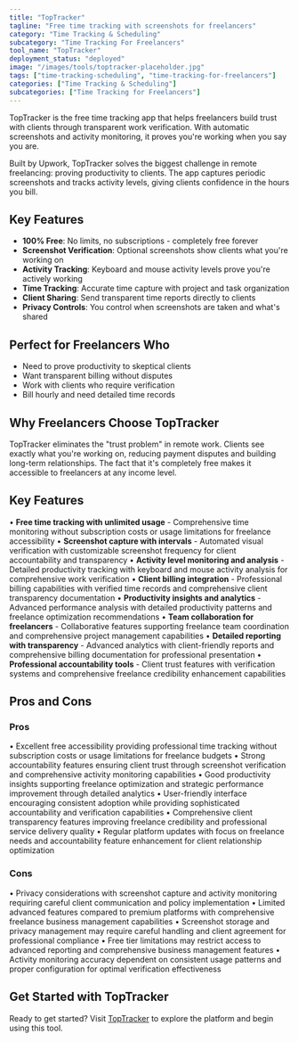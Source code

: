 ```yaml
---
title: "TopTracker"
tagline: "Free time tracking with screenshots for freelancers"
category: "Time Tracking & Scheduling"
subcategory: "Time Tracking For Freelancers"
tool_name: "TopTracker"
deployment_status: "deployed"
image: "/images/tools/toptracker-placeholder.jpg"
tags: ["time-tracking-scheduling", "time-tracking-for-freelancers"]
categories: ["Time Tracking & Scheduling"]
subcategories: ["Time Tracking for Freelancers"]
---
```

TopTracker is the free time tracking app that helps freelancers build trust with clients through transparent work verification. With automatic screenshots and activity monitoring, it proves you're working when you say you are.

Built by Upwork, TopTracker solves the biggest challenge in remote freelancing: proving productivity to clients. The app captures periodic screenshots and tracks activity levels, giving clients confidence in the hours you bill.

## Key Features
- **100% Free**: No limits, no subscriptions - completely free forever
- **Screenshot Verification**: Optional screenshots show clients what you're working on
- **Activity Tracking**: Keyboard and mouse activity levels prove you're actively working
- **Time Tracking**: Accurate time capture with project and task organization
- **Client Sharing**: Send transparent time reports directly to clients
- **Privacy Controls**: You control when screenshots are taken and what's shared

## Perfect for Freelancers Who
- Need to prove productivity to skeptical clients
- Want transparent billing without disputes
- Work with clients who require verification
- Bill hourly and need detailed time records

## Why Freelancers Choose TopTracker
TopTracker eliminates the "trust problem" in remote work. Clients see exactly what you're working on, reducing payment disputes and building long-term relationships. The fact that it's completely free makes it accessible to freelancers at any income level.

## Key Features

• **Free time tracking with unlimited usage** - Comprehensive time monitoring without subscription costs or usage limitations for freelance accessibility
• **Screenshot capture with intervals** - Automated visual verification with customizable screenshot frequency for client accountability and transparency
• **Activity level monitoring and analysis** - Detailed productivity tracking with keyboard and mouse activity analysis for comprehensive work verification
• **Client billing integration** - Professional billing capabilities with verified time records and comprehensive client transparency documentation
• **Productivity insights and analytics** - Advanced performance analysis with detailed productivity patterns and freelance optimization recommendations
• **Team collaboration for freelancers** - Collaborative features supporting freelance team coordination and comprehensive project management capabilities
• **Detailed reporting with transparency** - Advanced analytics with client-friendly reports and comprehensive billing documentation for professional presentation
• **Professional accountability tools** - Client trust features with verification systems and comprehensive freelance credibility enhancement capabilities

## Pros and Cons

### Pros
• Excellent free accessibility providing professional time tracking without subscription costs or usage limitations for freelance budgets
• Strong accountability features ensuring client trust through screenshot verification and comprehensive activity monitoring capabilities
• Good productivity insights supporting freelance optimization and strategic performance improvement through detailed analytics
• User-friendly interface encouraging consistent adoption while providing sophisticated accountability and verification capabilities
• Comprehensive client transparency features improving freelance credibility and professional service delivery quality
• Regular platform updates with focus on freelance needs and accountability feature enhancement for client relationship optimization

### Cons
• Privacy considerations with screenshot capture and activity monitoring requiring careful client communication and policy implementation
• Limited advanced features compared to premium platforms with comprehensive freelance business management capabilities
• Screenshot storage and privacy management may require careful handling and client agreement for professional compliance
• Free tier limitations may restrict access to advanced reporting and comprehensive business management features
• Activity monitoring accuracy dependent on consistent usage patterns and proper configuration for optimal verification effectiveness

## Get Started with TopTracker

Ready to get started? Visit [TopTracker](https://www.toptracker.com) to explore the platform and begin using this tool.